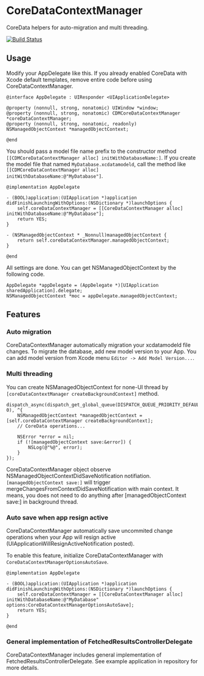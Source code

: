 # CoreDataContextManager

CoreData helpers for auto-migration and multi threading.

[![Build Status](https://travis-ci.org/wagyu298/CoreDataContextManager.svg?branch=master)](https://travis-ci.org/wagyu298/CoreDataContextManager)

## Usage

Modify your AppDelegate like this.
If you already enabled CoreData with Xcode default templates, remove entire code before using CoreDataContextManager.

```
@interface AppDelegate : UIResponder <UIApplicationDelegate>

@property (nonnull, strong, nonatomic) UIWindow *window;
@property (nonnull, strong, nonatomic) CDMCoreDataContextManager *coreDataContextManager;
@property (nonnull, strong, nonatomic, readonly) NSManagedObjectContext *managedObjectContext;

@end
```

You should pass a model file name prefix to the constructor method `[[CDMCoreDataContextManager alloc] initWithDatabaseName:]`.
If you create the model file that named `MyDatabase.xcdatamodeld`, call the method like `[[CDMCoreDataContextManager alloc] initWithDatabaseName:@"MyDatabase"]`.

```
@implementation AppDelegate

- (BOOL)application:(UIApplication *)application didFinishLaunchingWithOptions:(NSDictionary *)launchOptions {
    self.coreDataContextManager = [[CoreDataContextManager alloc] initWithDatabaseName:@"MyDatabase"];
    return YES;
}

- (NSManagedObjectContext * _Nonnull)managedObjectContext {
    return self.coreDataContextManager.managedObjectContext;
}

@end
```

All settings are done. You can get NSManagedObjectContext by the following code.

```
AppDelegate *appDelegate = (AppDelegate *)[UIApplication sharedApplication].delegate;
NSManagedObjectContext *moc = appDelegate.managedObjectContext;
```

## Features

### Auto migration

CoreDataContextManager automatically migration your xcdatamodeld file changes.
To migrate the database, add new model version to your App.
You can add model version from Xcode menu `Editor -> Add Model Version...`.

### Multi threading

You can create NSManagedObjectContext for none-UI thread by `[coreDataContextManager createBackgroundContext]` method.

```
dispatch_async(dispatch_get_global_queue(DISPATCH_QUEUE_PRIORITY_DEFAULT, 0), ^{
    NSManagedObjectContext *managedObjectContext = [self.coreDataContextManager createBackgroundContext];
    // CoreData operations...

    NSError *error = nil;
    if (![managedObjectContext save:&error]) {
        NSLog(@"%@", error);
    }
});
```

CoreDataContextManager object observe NSManagedObjectContextDidSaveNotification notifiation.
`[managedObjectContext save:]` will trigger mergeChangesFromContextDidSaveNotification with main context.
It means, you does not need to do anything after [managedObjectContext save:] in background thread.

### Auto save when app resign active

CoreDataContextManager automatically save uncommited change operations when your App will resign active (UIApplicationWillResignActiveNotification posted).

To enable this feature, initialize CoreDataContextManager with `CoreDataContextManagerOptionsAutoSave`.

```
@implementation AppDelegate

- (BOOL)application:(UIApplication *)application didFinishLaunchingWithOptions:(NSDictionary *)launchOptions {
    self.coreDataContextManager = [[CoreDataContextManager alloc] initWithDatabaseName:@"MyDatabase" options:CoreDataContextManagerOptionsAutoSave];
    return YES;
}

@end
```

### General implementation of FetchedResultsControllerDelegate

CoreDataContextManager includes general implementation of FetchedResultsControllerDelegate.
See example application in repository for more details.
